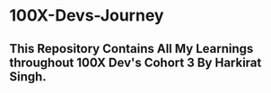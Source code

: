 ﻿# 100X-Devs-Journey
## This Repository Contains All My Learnings throughout 100X Dev's Cohort 3 By Harkirat Singh.
